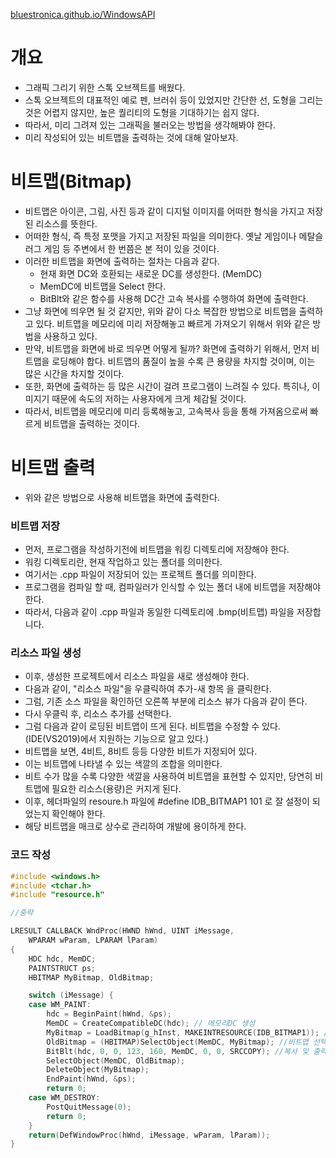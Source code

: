 [bluestronica.github.io/WindowsAPI](https://bluestronica.github.io/WindowsAPI)

# 개요
- 그래픽 그리기 위한 스톡 오브젝트를 배웠다.
- 스톡 오브젝트의 대표적인 예로 펜, 브러쉬 등이 있었지만 간단한 선, 도형을 그리는 것은 어렵지 않지만, 높은 퀄리티의 도형을 기대하기는 쉽지 않다.
- 따라서, 미리 그려져 있는 그래픽을 불러오는 방법을 생각해봐야 한다.
- 미리 작성되어 있는 비트맵을 출력하는 것에 대해 알아보자.

# 비트맵(Bitmap)
- 비트맵은 아이콘, 그림, 사진 등과 같이 디지털 이미지를 어떠한 형식을 가지고 저장된 리소스를 뜻한다.
- 어떠한 형식, 즉 특정 포맷을 가지고 저장된 파일을 의미한다. 옛날 게임이나 메탈슬러그 게임 등 주변에서 한 번쯤은 본 적이 있을 것이다.
- 이러한 비트맵을 화면에 출력하는 절차는 다음과 같다.
  - 현재 화면 DC와 호환되는 새로운 DC를 생성한다. (MemDC)
  - MemDC에 비트맵을 Select 한다.
  - BitBlt와 같은 함수를 사용해 DC간 고속 복사를 수행하여 화면에 출력한다.
- 그냥 화면에 띄우면 될 것 같지만, 위와 같이 다소 복잡한 방법으로 비트맵을 출력하고 있다. 비트맵을 메모리에 미리 저장해놓고 빠르게 가져오기 위해서 위와 같은 방법을 사용하고 있다. 
- 만약, 비트맵을 화면에 바로 띄우면 어떻게 될까? 화면에 출력하기 위해서, 먼저 비트맵을 로딩해야 합다. 비트맵의 품질이 높을 수록 큰 용량을 차지할 것이며, 이는 많은 시간을 차지할 것이다. 
- 또한, 화면에 출력하는 등 많은 시간이 걸려 프로그램이 느려질 수 있다. 특히나, 이미지기 때문에 속도의 저하는 사용자에게 크게 체감될 것이다.
- 따라서, 비트맵을 메모리에 미리 등록해놓고, 고속복사 등을 통해 가져옴으로써 빠르게 비트맵을 출력하는 것이다.

# 비트맵 출력
- 위와 같은 방법으로 사용해 비트맵을 화면에 출력한다.

### 비트맵 저장
- 먼저, 프로그램을 작성하기전에 비트맵을 워킹 디렉토리에 저장해야 한다.
- 워킹 디렉토리란, 현재 작업하고 있는 폴더를 의미한다. 
- 여기서는 .cpp 파일이 저장되어 있는 프로젝트 폴더를 의미한다. 
- 프로그램을 컴파일 할 때, 컴파일러가 인식할 수 있는 폴더 내에 비트맵을 저장해야 한다. 
- 따라서, 다음과 같이 .cpp 파일과 동일한 디렉토리에 .bmp(비트맵) 파일을 저장합니다.

### 리소스 파일 생성
- 이후, 생성한 프로젝트에서 리소스 파일을 새로 생성해야 한다. 
- 다음과 같이, "리소스 파일"을 우클릭하여 추가-새 항목 을 클릭한다.
- 그럼, 기존 소스 파일을 확인하던 오른쪽 부분에 리소스 뷰가 다음과 같이 뜬다. 
- 다시 우클릭 후, 리소스 추가를 선택한다.
- 그럼 다음과 같이 로딩된 비트맵이 뜨게 된다. 비트맵을 수정할 수 있다. (IDE(VS2019)에서 지원하는 기능으로 알고 있다.) 
- 비트맵을 보면, 4비트, 8비트 등등 다양한 비트가 지정되어 있다. 
- 이는 비트맵에 나타낼 수 있는 색깔의 조합을 의미한다. 
- 비트 수가 많을 수록 다양한 색깔을 사용하여 비트맵을 표현할 수 있지만, 당연히 비트맵에 필요한 리소스(용량)은 커지게 된다.
- 이후, 헤더파일의 resoure.h 파일에 #define IDB_BITMAP1 101 로 잘 설정이 되었는지 확인해야 한다.
- 해당 비트맵을 매크로 상수로 관리하여 개발에 용이하게 한다.

### 코드 작성
```c
#include <windows.h>
#include <tchar.h>
#include "resource.h"

//중략

LRESULT CALLBACK WndProc(HWND hWnd, UINT iMessage,
	WPARAM wParam, LPARAM lParam)
{
	HDC hdc, MemDC;
	PAINTSTRUCT ps;
	HBITMAP MyBitmap, OldBitmap;

	switch (iMessage) {
	case WM_PAINT:
		hdc = BeginPaint(hWnd, &ps);
		MemDC = CreateCompatibleDC(hdc); // 메모리DC 생성
		MyBitmap = LoadBitmap(g_hInst, MAKEINTRESOURCE(IDB_BITMAP1)); //로딩
		OldBitmap = (HBITMAP)SelectObject(MemDC, MyBitmap); //비트맵 선택
		BitBlt(hdc, 0, 0, 123, 160, MemDC, 0, 0, SRCCOPY); //복사 및 출력
		SelectObject(MemDC, OldBitmap);
		DeleteObject(MyBitmap);
		EndPaint(hWnd, &ps);
		return 0;
	case WM_DESTROY:
		PostQuitMessage(0);
		return 0;
	}
	return(DefWindowProc(hWnd, iMessage, wParam, lParam));
}
```






















